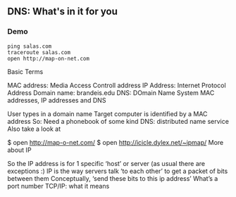 ## DNS: What's in it for you

### Demo

    ping salas.com
    traceroute salas.com
    open http://map-on-net.com

Basic Terms

MAC address: Media Access Controll address
IP Address: Internet Protocol Address
Domain name: brandeis.edu
DNS: DOmain Name System
MAC addresses, IP addresses and DNS

User types in a domain name
Target computer is identified by a MAC address
So: Need a phonebook of some kind
DNS: distributed name service
Also take a look at

$ open http://map-o-net.com/
$ open http://icicle.dylex.net/~ipmap/
More about IP

So the IP address is for 1 specific ‘host’ or server (as usual there are exceptions :)
IP is the way servers talk ‘to each other’ to get a packet of bits between them
Conceptually, ‘send these bits to this ip address’
What’s a port number
TCP/IP: what it means